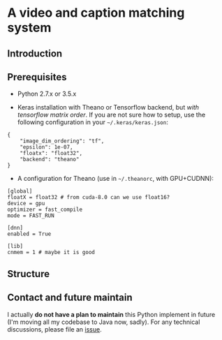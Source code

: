 A video and caption matching system
=======

## Introduction

## Prerequisites

* Python 2.7.x or 3.5.x

* Keras installation with Theano or Tensorflow backend, but *with tensorflow matrix order*. If you are not sure how to setup, use the following configuration in your `~/.keras/keras.json`:

```
{
    "image_dim_ordering": "tf",
    "epsilon": 1e-07,
    "floatx": "float32",
    "backend": "theano"
}
```

* A configuration for Theano (use in `~/.theanorc`, with GPU+CUDNN):

```
[global]
floatX = float32 # from cuda-8.0 can we use float16?
device = gpu
optimizer = fast_compile
mode = FAST_RUN

[dnn]
enabled = True

[lib]
cnmem = 1 # maybe it is good
```

## Structure

## Contact and future maintain

I actually **do not have a plan to maintain** this Python implement in future (I'm moving all my codebase to Java now, sadly). For any technical discussions, please file an [issue](https://github.com/marker68/video-matching/issues/new).
